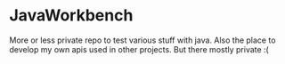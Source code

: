 # JavaWorkbench

More or less private repo to test various stuff with java.
Also the place to develop my own apis used in other projects. But there mostly private :(
